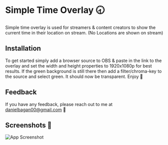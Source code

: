 
# Simple Time Overlay 🕣

Simple time overlay is used for streamers & content creators to show the current time in their location on stream. (No Locations are shown on stream)

## Installation

To get started simply add a browser source to OBS & paste in the link to the overlay and set the width and height properties to 1920x1080p for best results. If the green background is still there then add a filter/chroma-key to the source and select green. It should now be transparent. Enjoy 🥳

## Feedback

If you have any feedback, please reach out to me at danielbagan00@gmail.com 🔧


## Screenshots 📸

![App Screenshot](https://github.com/danBagan/time-stream-overlay/assets/17460601/22935afa-0ecb-4d6c-9472-7669885e86e0)



    
